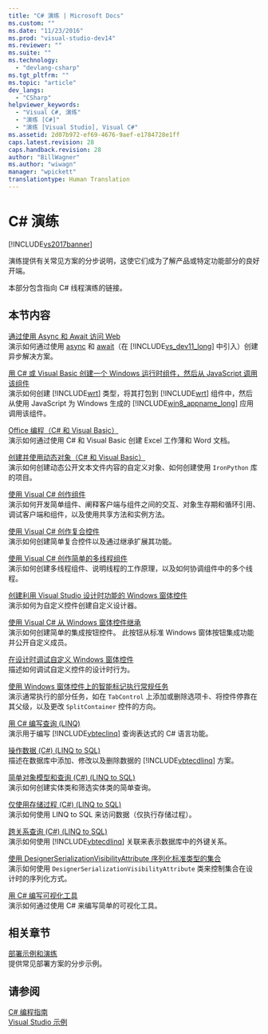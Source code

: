 ```yaml
---
title: "C# 演练 | Microsoft Docs"
ms.custom: ""
ms.date: "11/23/2016"
ms.prod: "visual-studio-dev14"
ms.reviewer: ""
ms.suite: ""
ms.technology: 
  - "devlang-csharp"
ms.tgt_pltfrm: ""
ms.topic: "article"
dev_langs: 
  - "CSharp"
helpviewer_keywords: 
  - "Visual C#, 演练"
  - "演练 [C#]"
  - "演练 [Visual Studio], Visual C#"
ms.assetid: 2d07b972-ef69-4676-9aef-e1784728e1ff
caps.latest.revision: 28
caps.handback.revision: 28
author: "BillWagner"
ms.author: "wiwagn"
manager: "wpickett"
translationtype: Human Translation
---
```

# C# 演练
[!INCLUDE[vs2017banner](../csharp/includes/vs2017banner.md)]

演练提供有关常见方案的分步说明，这使它们成为了解产品或特定功能部分的良好开端。  
  
 本部分包含指向 C\# 线程演练的链接。  
  
## 本节内容  
 [通过使用 Async 和 Await 访问 Web](../Topic/Walkthrough:%20Accessing%20the%20Web%20by%20Using%20Async%20and%20Await%20\(C%23%20and%20Visual%20Basic\).md)  
 演示如何通过使用 [async](../csharp/language-reference/keywords/async.md) 和 [await](../csharp/language-reference/keywords/await.md)（在 [!INCLUDE[vs_dev11_long](../csharp/includes/vs_dev11_long_md.md)] 中引入）创建异步解决方案。  
  
 [用 C\# 或 Visual Basic 创建一个 Windows 运行时组件，然后从 JavaScript 调用该组件](../Topic/Walkthrough:%20Creating%20a%20simple%20component%20in%20C%23%20or%20Visual%20Basic%20and%20calling%20it%20from%20JavaScript.md)  
 演示如何创建 [!INCLUDE[wrt](../csharp/includes/wrt_md.md)] 类型，将其打包到 [!INCLUDE[wrt](../csharp/includes/wrt_md.md)] 组件中，然后从使用 JavaScript 为 Windows 生成的 [!INCLUDE[win8_appname_long](../csharp/includes/win8_appname_long_md.md)] 应用调用该组件。  
  
 [Office 编程（C\# 和 Visual Basic）](../csharp/programming-guide/interop/walkthrough-office-programming.md)  
 演示如何通过使用 C\# 和 Visual Basic 创建 Excel 工作薄和 Word 文档。  
  
 [创建并使用动态对象（C\# 和 Visual Basic）](../csharp/programming-guide/types/walkthrough-creating-and-using-dynamic-objects.md)  
 演示如何创建动态公开文本文件内容的自定义对象、如何创建使用 `IronPython` 库的项目。  
  
 [使用 Visual C\# 创作组件](../Topic/Walkthrough:%20Authoring%20a%20Component%20with%20Visual%20C%23.md)  
 演示如何开发简单组件、阐释客户端与组件之间的交互、对象生存期和循环引用、调试客户端和组件，以及使用共享方法和实例方法。  
  
 [使用 Visual C\# 创作复合控件](../Topic/Walkthrough:%20Authoring%20a%20Composite%20Control%20with%20Visual%20C%23.md)  
 演示如何创建简单复合控件以及通过继承扩展其功能。  
  
 [使用 Visual C\# 创作简单的多线程组件](../Topic/Walkthrough:%20Authoring%20a%20Simple%20Multithreaded%20Component%20with%20Visual%20C%23.md)  
 演示如何创建多线程组件、说明线程的工作原理，以及如何协调组件中的多个线程。  
  
 [创建利用 Visual Studio 设计时功能的 Windows 窗体控件](../Topic/Walkthrough:%20Creating%20a%20Windows%20Forms%20Control%20That%20Takes%20Advantage%20of%20Visual%20Studio%20Design-Time%20Features.md)  
 演示如何为自定义控件创建自定义设计器。  
  
 [使用 Visual C\# 从 Windows 窗体控件继承](../Topic/Walkthrough:%20Inheriting%20from%20a%20Windows%20Forms%20Control%20with%20Visual%20C%23.md)  
 演示如何创建简单的集成按钮控件。  此按钮从标准 Windows 窗体按钮集成功能并公开自定义成员。  
  
 [在设计时调试自定义 Windows 窗体控件](../Topic/Walkthrough:%20Debugging%20Custom%20Windows%20Forms%20Controls%20at%20Design%20Time.md)  
 描述如何调试自定义控件的设计时行为。  
  
 [使用 Windows 窗体控件上的智能标记执行常规任务](../Topic/Walkthrough:%20Performing%20Common%20Tasks%20Using%20Smart%20Tags%20on%20Windows%20Forms%20Controls.md)  
 演示通常执行的部分任务，如在 `TabControl` 上添加或删除选项卡、将控件停靠在其父级，以及更改 `SplitContainer` 控件的方向。  
  
 [用 C\# 编写查询 \(LINQ\)](../csharp/programming-guide/concepts/linq/walkthrough-writing-queries-linq.md)  
 演示用于编写 [!INCLUDE[vbteclinq](../csharp/includes/vbteclinq_md.md)] 查询表达式的 C\# 语言功能。  
  
 [操作数据 \(C\#\) \(LINQ to SQL\)](../Topic/Walkthrough:%20Manipulating%20Data%20\(C%23\).md)  
 描述在数据库中添加、修改以及删除数据的 [!INCLUDE[vbtecdlinq](../csharp/includes/vbtecdlinq_md.md)] 方案。  
  
 [简单对象模型和查询 \(C\#\) \(LINQ to SQL\)](../Topic/Walkthrough:%20Simple%20Object%20Model%20and%20Query%20\(C%23\).md)  
 演示如何创建实体类和筛选实体类的简单查询。  
  
 [仅使用存储过程 \(C\#\) \(LINQ to SQL\)](../Topic/Walkthrough:%20Using%20Only%20Stored%20Procedures%20\(C%23\).md)  
 演示如何使用 LINQ to SQL 来访问数据（仅执行存储过程）。  
  
 [跨关系查询 \(C\#\) \(LINQ to SQL\)](../Topic/Walkthrough:%20Querying%20Across%20Relationships%20\(C%23\).md)  
 演示如何使用 [!INCLUDE[vbtecdlinq](../csharp/includes/vbtecdlinq_md.md)] 关联来表示数据库中的外键关系。  
  
 [使用 DesignerSerializationVisibilityAttribute 序列化标准类型的集合](../Topic/Walkthrough:%20Serializing%20Collections%20of%20Standard%20Types%20with%20the%20DesignerSerializationVisibilityAttribute.md)  
 演示如何使用 `DesignerSerializationVisibilityAttribute` 类来控制集合在设计时的序列化方式。  
  
 [用 C\# 编写可视化工具](../Topic/Walkthrough:%20Writing%20a%20Visualizer%20in%20C%23.md)  
 演示如何通过使用 C\# 来编写简单的可视化工具。  
  
## 相关章节  
 [部署示例和演练](/visual-studio/deployment/clickonce-deployment-samples-and-walkthroughs)  
 提供常见部署方案的分步示例。  
  
## 请参阅  
 [C\# 编程指南](../csharp/programming-guide/index.md)   
 [Visual Studio 示例](/visual-studio/ide/visual-studio-samples)